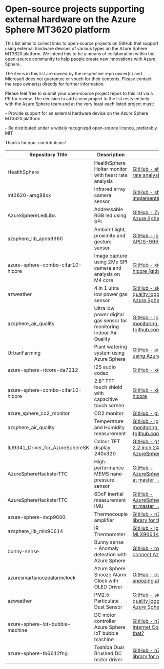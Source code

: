 # Open-source projects supporting external hardware on the Azure Sphere MT3620 platform

This list aims to collect links to open-source projects on GitHub that support using external hardware devices of various types on the Azure Sphere MT3620 platform. We intend this to be a means of collaboration within the open-source community to help people create new innovations with Azure Sphere.

The items in this list are owned by the respective repo owner(s) and Microsoft does not guarantee or vouch for their contents.  Please contact the repo owner(s) directly for further information.

Please feel free to submit your open-source project repos to this list via a PR for review. The decision to add a new project to the list rests entirely with the Azure Sphere team and at the very least each listed project must:

\-    Provide support for an external hardware device on the Azure Sphere MT3620 platform

\-    Be distributed under a widely recognized open-source licence, preferably MIT

Thanks for your contributions!



| Repository  Title                 | Description                                                  | SW-library                                                   | License |
| --------------------------------- | ------------------------------------------------------------ | ------------------------------------------------------------ | ------- |
| HealthSphere                      | HealthSphere  Holter monitor with heart rate analysis        | [GitHub - altaga/HealthSphere:   Holter monitor with heart rate analysis, Azure cloud based and dashboard.](https://github.com/altaga/HealthSphere) | MIT     |
| mt3620-amg88xx                    | Infrared  array camera sensor                                | [GitHub -   sha1painkiller/mt3620-amg88xx: AMG88xx implementation on Azure Sphere MT3620.](https://github.com/sha1painkiller/mt3620-amg88xx) | MIT     |
| AzureSphereLedLibs                | Addressable  RGB led using SPI                               | [GitHub -   Zyklop/AzureSphereLedLibs: Led Libraries for Azure Sphere](https://github.com/Zyklop/AzureSphereLedLibs) | GPLv3   |
| azsphere_lib_apds9960             | Ambient  light, proximity and gesture sensor                 | [GitHub -   jgroman/azsphere_lib_apds9960: Azure Sphere APDS-9960 support library](https://github.com/jgroman/azsphere_lib_apds9960) | MIT     |
| azure-sphere-combo-cifar10-hlcore | Image  capture using 2Mp SPI camera and analysis on M4 core  | [GitHub -   xiongyu0523/azure-sphere-combo-cifar10-hlcore   (github.com)](https://github.com/xiongyu0523/azure-sphere-combo-cifar10-hlcore) | MIT     |
| azweather                         | 4  in 1 ultra low power gas sensor                           | [GitHub -   sicreative/azweather: Weather   Station and Air quality logging under Avnet's starter kit and Microsoft Azure   Sphere platform. (github.com)](https://github.com/sicreative/azweather) | GPLv3   |
| azsphere_air_quality              | Ultra  low power digital gas sensor for monitoring Indoor Air Quality | [GitHub -    jgroman/azsphere_air_quality:   Air Quality monitoring with Azure Sphere, CCS811 and HDC1000 (github.com)](https://github.com/jgroman/azsphere_air_quality) | MIT     |
| UrbanFarming                      | Plant  watering system using Azure Sphere                    | [GitHub - eivholt/UrbanFarming:   Plant watering system using Azure Sphere](https://github.com/eivholt/UrbanFarming) | GPLv3   |
| azure-sphere-rtcore-da7212        | I2S  audio codec                                             | [GitHub -   xiongyu0523/azure-sphere-rtcore-da7212](https://github.com/xiongyu0523/azure-sphere-rtcore-da7212) | MIT     |
| azure-sphere-combo-cifar10-hlcore | 2.8" TFT  touch shield with capacitive touch screen          | [GitHub   - xiongyu0523/azure-sphere-combo-cifar10-hlcore](https://github.com/xiongyu0523/azure-sphere-combo-cifar10-hlcore) | MIT     |
| azure_sphere_co2_monitor          | CO2  monitor                                                 | [GitHub -   gloveboxes/azure_sphere_co2_monitor](https://github.com/gloveboxes/azure_sphere_co2_monitor) | MIT     |
| azsphere_air_quality              | Temperature  and Humidity measurement                        | [GitHub -    jgroman/azsphere_air_quality:   Air Quality monitoring with Azure Sphere, CCS811 and HDC1000 (github.com)](https://github.com/jgroman/azsphere_air_quality) | MIT     |
| ILI9341_Driver_for_AzureSphereSK  | Colour  TFT display 240x320                                  | [GitHub -   gsgill112/ILI9341_Driver_for_AzureSphereSK: 2.2 Inch 240x320 ILI9341 Display   Driver for Avnet AzureSphere SK](https://github.com/gsgill112/ILI9341_Driver_for_AzureSphereSK) | MIT     |
| AzureSphereHacksterTTC            | High-performance  MEMS nano pressure sensor                  | [GitHub -   AzureSphereHacksterTTC/AvnetStarterKitReferenceDesign   at master · Avnet/AzureSphereHacksterTTC · GitHub](https://github.com/Avnet/AzureSphereHacksterTTC/tree/master/AvnetStarterKitReferenceDesign) | MIT     |
| AzureSphereHacksterTTC            | 6DoF  inertial measurement IMU                               | [GitHub -   AzureSphereHacksterTTC/AvnetStarterKitReferenceDesign   at master · Avnet/AzureSphereHacksterTTC · GitHub](https://github.com/Avnet/AzureSphereHacksterTTC/tree/master/AvnetStarterKitReferenceDesign) | MIT     |
| azure-sphere-mcp9600              | Thermocouple  amplifier                                      | [GitHub -   n7jti/azure-sphere-mcp9600: Azure Sphere library for the MCP9600 I2C   thermocouple amplifier](https://github.com/n7jti/azure-sphere-mcp9600) | MIT     |
| azsphere_lib_mlx90614             | IR  Thermometer                                              | [GitHub -   jgroman/azsphere_lib_mlx90614: Azure Sphere MLX90614 Sensor Support Library](https://github.com/jgroman/azsphere_lib_mlx90614) | MIT     |
| bunny-sense                       | Bunny  sense - Anomaly detection with Azure Sphere           | [GitHub -   rondagdag/bunny-sense: Tutorial how to connect Azure Sphere and Azure Anomaly   Detector](https://github.com/rondagdag/bunny-sense) | GPLv3   |
| azuresmartsnoozealarmclock        | Azure  Sphere Snooze Alarm Clock with OLED Driver            | [GitHub -   bbtinkerer/azuresmartsnoozealarmclock: A smart snoozing alarm clock using   Azure Sphere](https://github.com/bbtinkerer/azuresmartsnoozealarmclock) | GPLv3   |
| azweather                         | PM2.5  Particulate Dust Sensor                               | [GitHub -   sicreative/azweather: Weather   Station and Air quality logging under Avnet's starter kit and Microsoft Azure   Sphere platform. (github.com)](https://github.com/sicreative/azweather) | GPLv3   |
| azure-sphere-iot-bubble-machine   | DC  motor controller Azure Sphere IoT bubble machine         | [GitHub -   n7jti/azure-sphere-iot-bubble-machine: An Internet Connected Bubble Machine.   How awesome is that?](https://github.com/n7jti/azure-sphere-iot-bubble-machine) | MIT     |
| azure-sphere-tb6612fng            | Toshiba  Dual Brushed DC motor driver                        | [GitHub -   n7jti/azure-sphere-tb6612fng: Azure Sphere library for motor control using   the TB6612FNG chip](https://github.com/n7jti/azure-sphere-tb6612fng) | MIT     |

